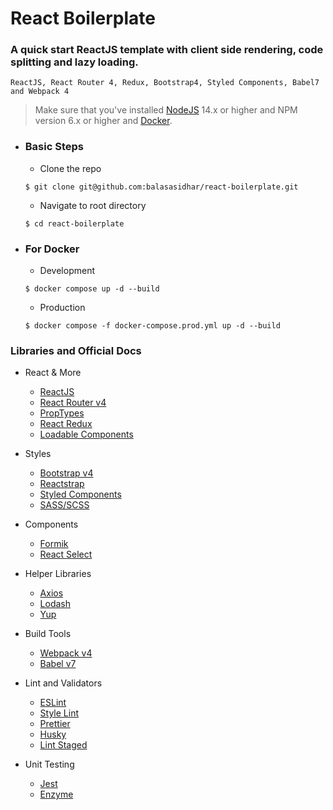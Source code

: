 # React Boilerplate

### A quick start ReactJS template with client side rendering, code splitting and lazy loading.

`ReactJS, React Router 4, Redux, Bootstrap4, Styled Components, Babel7 and Webpack 4`

> Make sure that you've installed [NodeJS](https://nodejs.org/en/) 14.x or higher and NPM version 6.x or higher and [Docker](https://www.docker.com/products/docker-desktop). 

- ### Basic Steps

  - Clone the repo

  ```
  $ git clone git@github.com:balasasidhar/react-boilerplate.git
  ```

  - Navigate to root directory

  ```
  $ cd react-boilerplate
  ```

- ### For Docker

  - Development

  ```
  $ docker compose up -d --build
  ```

  - Production

  ```
  $ docker compose -f docker-compose.prod.yml up -d --build
  ```

### Libraries and Official Docs

- React & More

  - [ReactJS](https://reactjs.org/)
  - [React Router v4](https://reacttraining.com/react-router/)
  - [PropTypes](https://github.com/facebook/prop-types)
  - [React Redux](https://react-redux.js.org/)
  - [Loadable Components](https://loadable-components.com/)

- Styles

  - [Bootstrap v4](https://getbootstrap.com/)
  - [Reactstrap](https://reactstrap.github.io/)
  - [Styled Components](https://www.styled-components.com/)
  - [SASS/SCSS](https://sass-lang.com/)

- Components

  - [Formik](https://jaredpalmer.com/formik/docs/overview)
  - [React Select](https://react-select.com/)

- Helper Libraries

  - [Axios](https://github.com/axios/axios)
  - [Lodash](https://lodash.com/)
  - [Yup](https://github.com/jquense/yup)

- Build Tools

  - [Webpack v4](https://webpack.js.org/)
  - [Babel v7](https://babeljs.io/)

- Lint and Validators

  - [ESLint](https://eslint.org/)
  - [Style Lint](https://stylelint.io/)
  - [Prettier](https://prettier.io/)
  - [Husky](https://github.com/typicode/husky)
  - [Lint Staged](https://github.com/okonet/lint-staged)

- Unit Testing
  - [Jest](https://jestjs.io/en/)
  - [Enzyme](https://airbnb.io/enzyme/)
